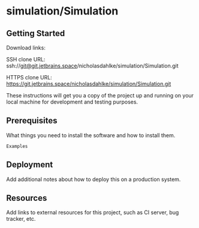 # simulation/Simulation



## Getting Started

Download links:

SSH clone URL: ssh://git@git.jetbrains.space/nicholasdahlke/simulation/Simulation.git

HTTPS clone URL: https://git.jetbrains.space/nicholasdahlke/simulation/Simulation.git



These instructions will get you a copy of the project up and running on your local machine for development and testing purposes.

## Prerequisites

What things you need to install the software and how to install them.

```
Examples
```

## Deployment

Add additional notes about how to deploy this on a production system.

## Resources

Add links to external resources for this project, such as CI server, bug tracker, etc.
